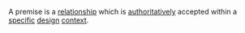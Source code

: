 A premise is a [relationship](https://github.com/gcassel/Modular-Organization-Terminology/blob/master/terms/relationship.md) which is [authoritatively](https://github.com/gcassel/Modular-Organization-Terminology/blob/master/terms/authority.md) accepted within a [specific](https://github.com/gcassel/Modular-Organization-Terminology/blob/master/terms/specific.md) [design](https://github.com/gcassel/Modular-Organization-Terminology/blob/master/terms/design.md) [context](https://github.com/gcassel/Modular-Organization-Terminology/blob/master/terms/context.md).
